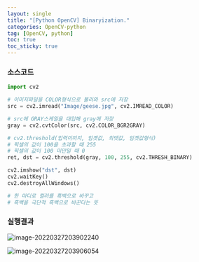 ```yaml
---
layout: single
title: "[Python OpenCV] Binaryization."
categories: OpenCV-python
tag: [OpenCV, python]
toc: true
toc_sticky: true
---
```

### 소스코드  
```python
import cv2

# 이미지파일을 COLOR형식으로 불러와 src에 저장
src = cv2.imread("Image/geese.jpg", cv2.IMREAD_COLOR)

# src에 GRAY스케일을 대입해 gray에 저장
gray = cv2.cvtColor(src, cv2.COLOR_BGR2GRAY)

# cv2.threshold(입력이미지, 임곗값, 최댓값, 임곗값형식)
# 픽셀의 값이 100을 초과할 때 255
# 픽셀의 값이 100 미만일 때 0
ret, dst = cv2.threshold(gray, 100, 255, cv2.THRESH_BINARY)

cv2.imshow("dst", dst)
cv2.waitKey()
cv2.destroyAllWindows()

# 한 마디로 컬러를 흑백으로 바꾸고
# 흑백을 극단적 흑백으로 바꾼다는 뜻
```
### 실행결과

![image-20220327203902240](../../images/2022-03-27-12-Binaryization/image-20220327203902240.png)

![image-20220327203906054](../../images/2022-03-27-12-Binaryization/image-20220327203906054.png)
